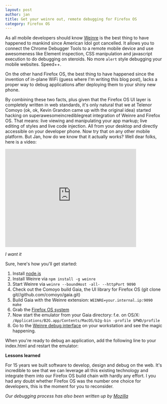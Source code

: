 ```yaml
---
layout: post
author: jan
title: Get your weinre out, remote debugging for Firefox OS
category: Firefox OS
---
```


As all mobile developers should know [Weinre](http://people.apache.org/~pmuellr/weinre/docs/latest/) is the best thing to have happened to mankind since American Idol got cancelled. It allows you to connect the Chrome Debugger Tools to a remote mobile device and use awesomeness like Element inspection, CSS manipulation and javascript execution to do debugging on steroids. No more `alert` style debugging your mobile websites. Speed++.

On the other hand Firefox OS, the best thing to have happened since the invention of in-plane WiFi (guess where I'm writing this blog post), lacks a proper way to debug applications after deploying them to your shiny new phone.

By combining these two facts, plus given that the Firefox OS UI layer is completely written in web standards, it's only natural that we at Telenor Comoyo (ok, ok, Kevin Grandon came up with the original idea) started hacking on superawesomeincrediblegreat integration of Weinre and Firefox OS. That means: live viewing and manipulating your app markup; live editing of styles and live code injection. All from your desktop and directly accessible on your developer phone. Now try that on any other mobile platform. But Jan, how do we know that it actually works? Well dear folks, here is a video:

<iframe width="420" height="315" src="http://www.youtube.com/embed/UiZSEkdAKAA" frameborder="0"></iframe>

*I want it*

Sure, here's how you'll get started:

1. Install [node.js](http://nodejs.org)
2. Install Weinre via `npm install -g weinre`
3. Start Weinre via `weinre --boundHost -all- --httpPort 9090`
4. Check out the Comoyo build Gaia, the UI library for Firefox OS (git clone git//github.com/comoyo/gaia.git)
5. Build Gaia with the Weinre extension: `WEINRE=your.internal.ip:9090 make`
6. Grab the [Firefox OS system](http://ftp.mozilla.org/pub/mozilla.org/b2g/nightly/latest-mozilla-b2g18/)
7. Now start the emulator from your Gaia directory: f.e. on OS/X: `/Applications/B2G.app/Contents/MacOS/b2g-bin -profile $PWD/profile`
8. Go to the [Weinre debug interface](http://localhost:9090/client/#anonymous) on your workstation and see the magic happening.

When you're ready to debug an application, add the following line to your index.html and restart the emulator:

<script src="shared/js/weinre_app.js"></script>

**Lessons learned**

For 15 years we built software to develop, design and debug on the web. It's incredible to see that we can leverage all this existing technology and integrate them into our Firefox OS build chain with hardly any effort. I you had any doubt whether Firefox OS was the number one choice for developers, this is the moment for you to reconsider.

*Our debugging process has also been written up by [Mozilla](https://hacks.mozilla.org/2013/01/remote-debugging-firefox-os-with-weinre/)*
